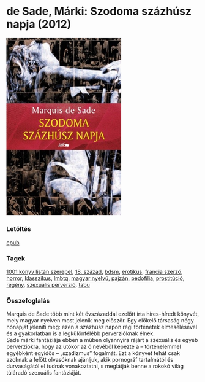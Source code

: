 # <a name="id_1216">de Sade, Márki: Szodoma százhúsz napja (2012)</a>
<img src="https://github.com/BercziSandor/calibre_lib/raw/main/libs/main/de%20Sade%2C%20Marki/Szodoma%20szazhusz%20napja%20%281216%29/cover.jpg" alt="cover" width="300"/>

### Letöltés
[epub](https://github.com/BercziSandor/calibre_lib/raw/main/libs/main/de%20Sade%2C%20Marki/Szodoma%20szazhusz%20napja%20%281216%29/Szodoma%20szazhusz%20napja%20-%20de%20Sade%2C%20Marki.epub)

### Tagek
[1001 könyv listán szerepel](https://github.com/berczisandor/calibre_lib/blob/main/libs/main/tags/1001%20k%c3%b6nyv%20list%c3%a1n%20szerepel.md), [18. század](https://github.com/berczisandor/calibre_lib/blob/main/libs/main/tags/18.%20sz%c3%a1zad.md), [bdsm](https://github.com/berczisandor/calibre_lib/blob/main/libs/main/tags/bdsm.md), [erotikus](https://github.com/berczisandor/calibre_lib/blob/main/libs/main/tags/erotikus.md), [francia szerző](https://github.com/berczisandor/calibre_lib/blob/main/libs/main/tags/francia%20szerz%c5%91.md), [horror](https://github.com/berczisandor/calibre_lib/blob/main/libs/main/tags/horror.md), [klasszikus](https://github.com/berczisandor/calibre_lib/blob/main/libs/main/tags/klasszikus.md), [lmbtq](https://github.com/berczisandor/calibre_lib/blob/main/libs/main/tags/lmbtq.md), [magyar nyelvű](https://github.com/berczisandor/calibre_lib/blob/main/libs/main/tags/magyar%20nyelv%c5%b1.md), [pajzán](https://github.com/berczisandor/calibre_lib/blob/main/libs/main/tags/pajz%c3%a1n.md), [pedofília](https://github.com/berczisandor/calibre_lib/blob/main/libs/main/tags/pedof%c3%adlia.md), [prostitúció](https://github.com/berczisandor/calibre_lib/blob/main/libs/main/tags/prostit%c3%baci%c3%b3.md), [regény](https://github.com/berczisandor/calibre_lib/blob/main/libs/main/tags/reg%c3%a9ny.md), [szexuális perverzió](https://github.com/berczisandor/calibre_lib/blob/main/libs/main/tags/szexu%c3%a1lis%20perverzi%c3%b3.md), [tabu](https://github.com/berczisandor/calibre_lib/blob/main/libs/main/tags/tabu.md)

### Összefoglalás
<div>
<p>Marquis de Sade több mint két évszázaddal ezelőtt írta híres-híredt könyvét, mely magyar nyelven most jelenik meg először. Egy előkelő társaság négy hónapját jeleníti meg: ezen a százhúsz napon régi történetek elmesélésével és a gyakorlatban is a legkülönfélébb perverzióknak élnek.<br>Sade márki fantáziája ebben a műben olyannyira rájárt a szexuális és egyéb perverziókra, hogy az utókor az ő nevéből képezte a – történelemmel egyébként egyidős – „szadizmus” fogalmát. Ezt a könyvet tehát csak azoknak a felőtt olvasóknak ajánljuk, akik pornográf tartalmától és durvaságától el tudnak vonakoztatni, s meglátják benne a rokokó világ túláradó szexuális fantáziáját.</p></div>


